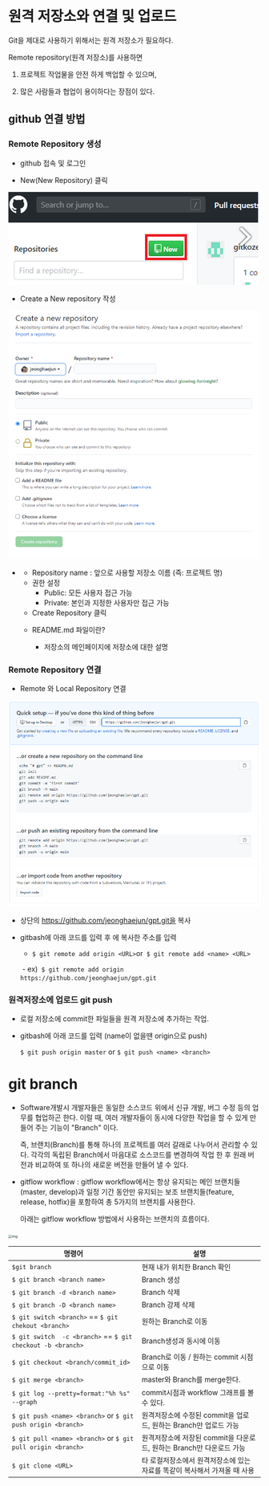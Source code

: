 # 원격 저장소와 연결 및 업로드



Git을 제대로 사용하기 위해서는 원격 저장소가 필요하다.

 

Remote repository(원격 저장소)를 사용하면

1. 프로젝트 작업물을 안전 하게 백업할 수 있으며,

2. 많은 사람들과 협업이 용이하다는 장점이 있다.



## github 연결 방법



### Remote Repository 생성



- github 접속 및 로그인

  

- New(New Repository) 클릭

<left><img src="git_branch.assets/image-20201230143301018.png" alt="image-20201230143301018"  />

- Create a New repository 작성

<left><img src="git_branch.assets/image-20201230144058081.png" alt="image-20201230144058081" style="zoom:100%;" />




* 
  * Repository name : 앞으로 사용할 저장소 이름 (즉: 프로젝트 명)
  * 권한 설정
    * Public: 모든 사용자 접근 가능
    * Private: 본인과 지정한 사용자만 접근 가능
  * Create Repository 클릭




  - README.md 파일이란?


    - 저장소의 메인페이지에 저장소에 대한 설명


### Remote Repository 연결



* Remote 와 Local Repository 연결

<left><img src="git_branch.assets/image-20201230144144756.png" alt="image-20201230144144756" style="zoom: 100%;" />


* 상단의 https://github.com/jeonghaejun/gpt.git을 복사
  
    
  
* gitbash에 아래 코드를 입력 후 <URL>에 복사한 주소를 입력 

  * ` $ git remote add origin <URL> `or` $ git remote add <name> <URL>`

  ​         - ex)` $ git remote add origin https://github.com/jeonghaejun/gpt.git`



### 원격저장소에 업로드 git push



* 로컬 저장소에 commit한 파일들을 원격 저장소에 추가하는 작업.

  

* gitbash에 아래 코드를 입력 (name이 없을땐 origin으로 push)

  `$ git push origin master` or `$ git push <name> <branch> `



#  git branch



* Software개발시 개발자들은 동일한 소스코드 위에서 신규 개발, 버그 수정 등의 업무를 협업하곤 한다. 이럴 때, 여러 개발자들이 동시에 다양한 작업을 할 수 있게 만들어 주는 기능이 "Branch" 이다.

   즉, 브랜치(Branch)를 통해 하나의 프로젝트를 여러 갈래로 나누어서 관리할 수 있다. 각각의 독립된 Branch에서 마음대로 소스코드를 변경하여 작업 한 후 원래 버전과 비교하여 또 하나의 새로운 버전을 만들어 낼 수 있다.

  

* gitflow workflow : gitflow workflow에서는 항상 유지되는 메인 브랜치들(master, develop)과 일정 기간 동안만 유지되는 보조 브랜치들(feature, release, hotfix)을 포함하여 총 5가지의 브랜치를 사용한다.

  아래는 gitflow workflow 방법에서 사용하는 브랜치의 흐름이다.

<left><img src="https://gmlwjd9405.github.io/images/types-of-git-branch/total-branch.png" alt="img" style="zoom:45%;" />


| 명령어                                                       | 설명                                                         |
| ------------------------------------------------------------ | ------------------------------------------------------------ |
| `$git branch`                                                | 현재 내가 위치한 Branch 확인                                 |
| `$ git branch <branch name>`                                 | Branch 생성                                                  |
| `$ git branch -d <branch name>`                              | Branch 삭제                                                  |
| `$ git branch -D <branch name>`                              | Branch 강제 삭제                                             |
| `$ git switch <branch>` == `$ git chekout <branch>`          | 원하는 Branch로 이동                                         |
| `$ git switch  -c <branch>` == `$ git checkout -b <branch>`  | Branch생성과 동시에 이동                                     |
| `$ git checkout <branch/commit_id>`                          | Branch로 이동 / 원하는 commit 시점으로 이동                  |
| `$ git merge <branch>`                                       | master와 Branch를 merge한다.                                 |
| `$ git log --pretty=format:"%h %s" --graph`                  | commit시점과 workflow 그래프를 볼 수 있다.                   |
| `$ git push <name> <branch>` or `$ git push origin <branch>` | 원격저장소에 수정된 commit을 업로드, 원하는 Branch만 업로드 가능 |
| `$ git pull <name> <branch>` or `$ git pull origin <branch>` | 원격저장소에 저장된 commit을 다운로드, 원하는 Branch만 다운로드 가능 |
| `$ git clone <URL>`                                          | 타 로컬저장소에서 원격저장소에 있는 자료를 똑같이 복사해서 가져올 때 사용 |


